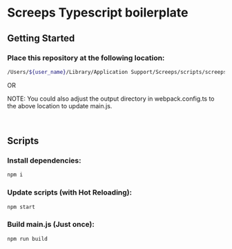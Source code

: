 # Screeps Typescript boilerplate

## Getting Started

### Place this repository at the following location:

``` bash
/Users/${user_name}/Library/Application Support/Screeps/scripts/screeps.com/${branch_name}
```

OR

NOTE: You could also adjust the output directory in webpack.config.ts to the above location to update main.js.

<br>

## Scripts

### Install dependencies:
``` bash
npm i
```

### Update scripts (with Hot Reloading):
``` bash
npm start
```

### Build main.js (Just once):
``` bash
npm run build
```
